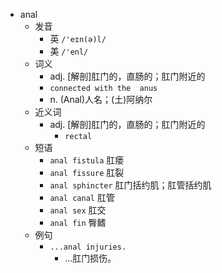- anal
  - 发音
    - 英 `/'eɪn(ə)l/`
    - 美 `/'enl/`
  - 词义
    - adj. [解剖]肛门的，直肠的；肛门附近的
    - `connected with the  anus `
    - n. (Anal)人名；(土)阿纳尔
  - 近义词
    - adj. [解剖]肛门的，直肠的；肛门附近的
      - `rectal`
  - 短语
    - `anal fistula` 肛瘘 
    - `anal fissure` 肛裂 
    - `anal sphincter` 肛门括约肌；肛管括约肌 
    - `anal canal` 肛管 
    - `anal sex` 肛交 
    - `anal fin` 臀鳍 
  - 例句
    - `...anal injuries.`
      - …肛门损伤。

